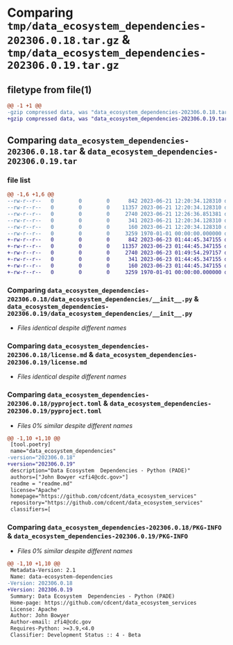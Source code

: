 # Comparing `tmp/data_ecosystem_dependencies-202306.0.18.tar.gz` & `tmp/data_ecosystem_dependencies-202306.0.19.tar.gz`

## filetype from file(1)

```diff
@@ -1 +1 @@
-gzip compressed data, was "data_ecosystem_dependencies-202306.0.18.tar", max compression
+gzip compressed data, was "data_ecosystem_dependencies-202306.0.19.tar", max compression
```

## Comparing `data_ecosystem_dependencies-202306.0.18.tar` & `data_ecosystem_dependencies-202306.0.19.tar`

### file list

```diff
@@ -1,6 +1,6 @@
--rw-r--r--   0        0        0      842 2023-06-21 12:20:34.128310 data_ecosystem_dependencies-202306.0.18/data_ecosystem_dependencies/__init__.py
--rw-r--r--   0        0        0    11357 2023-06-21 12:20:34.128310 data_ecosystem_dependencies-202306.0.18/license.md
--rw-r--r--   0        0        0     2740 2023-06-21 12:26:36.851381 data_ecosystem_dependencies-202306.0.18/pyproject.toml
--rw-r--r--   0        0        0      341 2023-06-21 12:20:34.128310 data_ecosystem_dependencies-202306.0.18/readme.md
--rw-r--r--   0        0        0      160 2023-06-21 12:20:34.128310 data_ecosystem_dependencies-202306.0.18/setup.cfg
--rw-r--r--   0        0        0     3259 1970-01-01 00:00:00.000000 data_ecosystem_dependencies-202306.0.18/PKG-INFO
+-rw-r--r--   0        0        0      842 2023-06-23 01:44:45.347155 data_ecosystem_dependencies-202306.0.19/data_ecosystem_dependencies/__init__.py
+-rw-r--r--   0        0        0    11357 2023-06-23 01:44:45.347155 data_ecosystem_dependencies-202306.0.19/license.md
+-rw-r--r--   0        0        0     2740 2023-06-23 01:49:54.297157 data_ecosystem_dependencies-202306.0.19/pyproject.toml
+-rw-r--r--   0        0        0      341 2023-06-23 01:44:45.347155 data_ecosystem_dependencies-202306.0.19/readme.md
+-rw-r--r--   0        0        0      160 2023-06-23 01:44:45.347155 data_ecosystem_dependencies-202306.0.19/setup.cfg
+-rw-r--r--   0        0        0     3259 1970-01-01 00:00:00.000000 data_ecosystem_dependencies-202306.0.19/PKG-INFO
```

### Comparing `data_ecosystem_dependencies-202306.0.18/data_ecosystem_dependencies/__init__.py` & `data_ecosystem_dependencies-202306.0.19/data_ecosystem_dependencies/__init__.py`

 * *Files identical despite different names*

### Comparing `data_ecosystem_dependencies-202306.0.18/license.md` & `data_ecosystem_dependencies-202306.0.19/license.md`

 * *Files identical despite different names*

### Comparing `data_ecosystem_dependencies-202306.0.18/pyproject.toml` & `data_ecosystem_dependencies-202306.0.19/pyproject.toml`

 * *Files 0% similar despite different names*

```diff
@@ -1,10 +1,10 @@
 [tool.poetry]
 name="data_ecosystem_dependencies"
-version="202306.0.18"
+version="202306.0.19"
 description="Data Ecosystem  Dependencies - Python (PADE)"
 authors=["John Bowyer <zfi4@cdc.gov>"]
 readme = "readme.md"
 license="Apache"
 homepage="https://github.com/cdcent/data_ecosystem_services"
 repository="https://github.com/cdcent/data_ecosystem_services"
 classifiers=[
```

### Comparing `data_ecosystem_dependencies-202306.0.18/PKG-INFO` & `data_ecosystem_dependencies-202306.0.19/PKG-INFO`

 * *Files 0% similar despite different names*

```diff
@@ -1,10 +1,10 @@
 Metadata-Version: 2.1
 Name: data-ecosystem-dependencies
-Version: 202306.0.18
+Version: 202306.0.19
 Summary: Data Ecosystem  Dependencies - Python (PADE)
 Home-page: https://github.com/cdcent/data_ecosystem_services
 License: Apache
 Author: John Bowyer
 Author-email: zfi4@cdc.gov
 Requires-Python: >=3.9,<4.0
 Classifier: Development Status :: 4 - Beta
```

